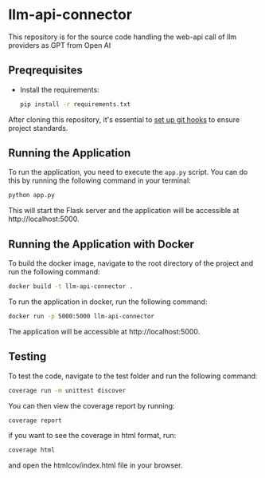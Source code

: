 # llm-api-connector

This repository is for the source code handling the web-api call of llm providers as GPT from Open AI

## Preqrequisites
- Install the requirements:
    ```bash
    pip install -r requirements.txt
    ```

After cloning this repository, it's essential to [set up git hooks](https://github.com/woped/woped-git-hooks/blob/main/README.md#activating-git-hooks-after-cloning-a-repository) to ensure project standards.

## Running the Application

To run the application, you need to execute the `app.py` script. You can do this by running the following command in your terminal:
```bash
python app.py
```
This will start the Flask server and the application will be accessible at 
    http://localhost:5000.

## Running the Application with Docker
To build the docker image, navigate to the root directory of the project and run the following command:
```bash
docker build -t llm-api-connector .
```
To run the application in docker, run the following command:
```bash
docker run -p 5000:5000 llm-api-connector
```
The application will be accessible at 
    http://localhost:5000.

## Testing
To test the code, navigate to the test folder and run the following command:
```bash
coverage run -m unittest discover
```
You can then view the coverage report by running:
```bash
coverage report
```
if you want to see the coverage in html format, run:
```bash
coverage html
```
and open the htmlcov/index.html file in your browser.
